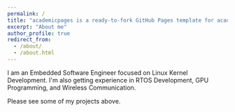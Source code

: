 ```yaml
---
permalink: /
title: "academicpages is a ready-to-fork GitHub Pages template for academic personal websites"
excerpt: "About me"
author_profile: true
redirect_from: 
  - /about/
  - /about.html
---
```


I am an Embedded Software Engineer focused on Linux Kernel Development. I'm also getting experience in RTOS Development, GPU Programming, and Wireless Communication.

Please see some of my projects above.